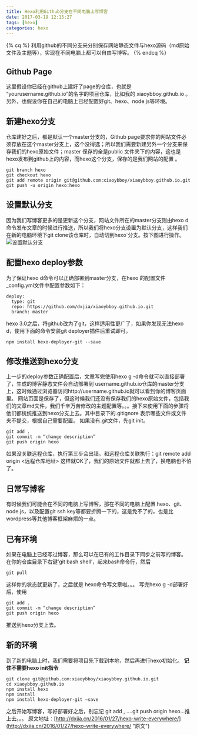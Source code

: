 ```yaml
---
title: Hexo利用Github分支在不同电脑上写博客
date: 2017-03-19 12:15:27
tags: [hexo]
categories: hexo
---
```


{% cq %} 利用github的不同分支来分别保存网站静态文件与hexo源码（md原始文件及主题等），实现在不同电脑上都可以自由写博客。 {% endcq %}
## Github Page
这里假设你已经在github上建好了page的仓库，也就是 “yourusername.github.io”的名字的项目仓库，比如我的 xiaoybboy.github.io 。另外，也假设你在自己的电脑上已经配置好git、hexo、node js等环境。
<!--more-->
## 新建hexo分支
仓库建好之后，都是默认一个master分支的，Github page要求你的网站文件必须存放在这个master分支上，这个没得选；所以我们需要新建另外一个分支来保存我们的hexo原始文件；master 保存的全是public 文件夹下的内容，这也是 hexo发布到github上的内容，而hexo这个分支，保存的是我们网站的配置 。
```
git branch hexo
git checkout hexo
git add remote origin git@github.com:xiaoybboy/xiaoybboy.github.io.git
git push -u origin hexo:hexo
```
## 设置默认分支
因为我们写博客更多的是更新这个分支，网站文件所在的master分支则由hexo d命令发布文章的时候进行推送，所以我们将hexo分支设置为默认分支，这样我们在新的电脑环境下git clone该仓库时，自动切到hexo`分支。按下图进行操作。
![设置默认分支](https://i.imgur.com/4BoTift.png)
## 配置hexo deploy参数
为了保证hexo d命令可以正确部署到master分支，在hexo 的配置文件 _config.yml文件中配置参数如下：
```
deploy:
  type: git
  repo: https://github.com/dxjia/xiaoybboy.github.io.git
  branch: master
```
hexo 3.0之后，将github改为了git，这样适用性更广了，如果你发现无法hexo d，使用下面的命令安装git deployer插件后重试即可。
```
npm install hexo-deployer-git --save
```
## 修改推送到hexo分支
上一步的deploy参数正确配置后，文章写完使用hexo g -d命令就可以直接部署了，生成的博客静态文件会自动部署到 username.github.io仓库的master分支上，这时候通过浏览器访问http://username.github.io就可以看到你的博客页面里。
网站页面是保存了，但这时候我们还没有保存我们的hexo原始文件，包括我们的文章md文件，我们千辛万苦修改的主题配置等。。。接下来使用下面的步骤将他们都统统推送到hexo分支上去。其中目录下的.gitignore 表示哪些文件或文件夹不提交，根据自己需要配置。
如果没有.git文件，先git init。
```
git add .
git commit -m “change description”
git push origin hexo
```
如果没关联远程仓库，执行第三步会出错。和远程仓库关联执行：git remote add origin <远程仓库地址>
这样就OK了，我们的原始文件就都上去了，换电脑也不怕了。
## 日常写博客
有时候我们可能会在不同的电脑上写博客，那在不同的电脑上配置 hexo、git、node.js，以及配置git ssh key等都要折腾一下的，这是免不了的，也是比wordpress等其他博客框架麻烦的一点。
## 已有环境
如果在电脑上已经写过博客，那么可以在已有的工作目录下同步之前写的博客。
在你的仓库目录下右键’git bash shell’，起来bash命令行，然后
```
git pull
```
这样你的状态就更新了，之后就是 hexo命令写文章啦。。。
写完hexo g -d部署好后，使用
```
git add .
git commit -m “change description”
git push origin hexo
```
推送到hexo分支上去。
## 新的环境
到了新的电脑上时，我们需要将项目先下载到本地，然后再进行hexo初始化。
**记住不需要hexo init指令**
```
git clone git@github.com:xiaoybboy/xiaoybboy.github.io.git
cd xiaoybboy.github.io
npm install hexo
npm install
npm install hexo-deployer-git –save
```
之后开始写博客，写好部署好之后，别忘记 git add , ….git push origin hexo…推上去。。。
原文地址：[http://dxjia.cn/2016/01/27/hexo-write-everywhere/](http://dxjia.cn/2016/01/27/hexo-write-everywhere/ "原文")